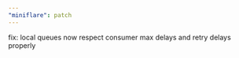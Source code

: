 ```yaml
---
"miniflare": patch
---
```


fix: local queues now respect consumer max delays and retry delays properly
